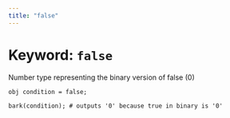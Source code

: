 ```yaml
---
title: "false"
---
```


# Keyword: `false`

Number type representing the binary version of false (0)

```glang
obj condition = false;

bark(condition); # outputs '0' because true in binary is '0'
```
